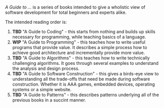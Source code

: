 *A Guide to ...* is a series of books intended to give a wholistic view of
software development for total beginners and experts alike.

The intended reading order is:

1. **TBD** "A Guide to Coding" - this starts from nothing and builds up skills
   necessary for programming, while teaching basics of a language.
2. **WIP** "A Guide to Programming" - this teaches how to write useful programs
   that provide value. It describes a simple process how to achieve good
   architecture and incrementally provide more value.
3. **TBD** "A Guide to Algorithms" - this teaches how to write technically
   challenging algorithms. It goes through several examples to understand the
   analysis and design process.
4. **TBD** "A Guide to Software Construction" - this gives a birds-eye view
   to understanding all the trade-offs that need be made during software
   construction. Whether it is AAA games, embedded devices, operating systems
   or a simple website.
5. **TBD** "A Guide to Patterns" - this describes patterns underlying all
   of the previous books in a succint manner.